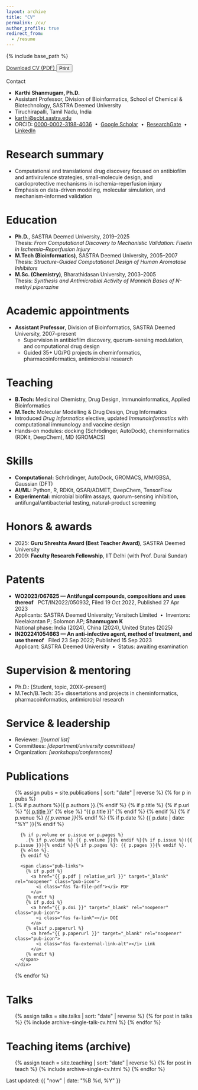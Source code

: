 ```yaml
---
layout: archive
title: "CV"
permalink: /cv/
author_profile: true
redirect_from:
  - /resume
---
```


<style>
/* Hide heading anchors on this page only */
.anchorjs-link,
a.heading-anchor,
a.header-link,
a.direct-link {
  display: none !important;
  visibility: hidden !important;
  width: 0 !important;
  height: 0 !important;
  overflow: hidden !important;
}
</style>


{% include base_path %}

<div class="cv-actions" style="margin-bottom:1rem">
  <a class="btn btn--primary" href="/files/Karthi_Shanmugam_CV.pdf" target="_blank" rel="noopener">
    <i class="fas fa-file-download"></i> Download CV (PDF)
  </a>
  <button class="btn" onclick="window.print()">
    <i class="fas fa-print"></i> Print
  </button>
</div>

Contact

<ul class="fa-list">
  <li><i class="fas fa-user-circle"></i> <strong>Karthi Shanmugam, Ph.D.</strong></li>
  <li><i class="fas fa-briefcase"></i> Assistant Professor, Division of Bioinformatics, School of Chemical & Biotechnology, SASTRA Deemed University</li>
  <li><i class="fas fa-map-marker-alt"></i> Tiruchirapalli, Tamil Nadu, India</li>
  <li><i class="fas fa-envelope"></i> <a href="mailto:karthi@scbt.sastra.edu">karthi@scbt.sastra.edu</a></li>
  <li>
    <i class="fas fa-id-badge"></i>
    ORCID: <a href="https://orcid.org/0000-0002-3198-4036" target="_blank" rel="noopener">0000-0002-3198-4036</a> &nbsp;•&nbsp;
    <i class="fas fa-graduation-cap"></i> <a href="https://scholar.google.com/citations?user=EnEq7LkAAAAJ&hl=en" target="_blank" rel="noopener">Google Scholar</a> &nbsp;•&nbsp;
    <i class="fab fa-researchgate"></i> <a href="https://www.researchgate.net/profile/Karthi-Shanmugam" target="_blank" rel="noopener">ResearchGate</a> &nbsp;•&nbsp;
    <i class="fab fa-linkedin"></i> <a href="https://www.linkedin.com/in/kshanmugam-phd/" target="_blank" rel="noopener">LinkedIn</a>
  </li>
</ul>

Research summary
======
<ul class="fa-list">
  <li><i class="fas fa-flask"></i> Computational and translational drug discovery focused on antibiofilm and antivirulence strategies, small-molecule design, and cardioprotective mechanisms in ischemia–reperfusion injury</li>
  <li><i class="fas fa-microchip"></i> Emphasis on data-driven modeling, molecular simulation, and mechanism-informed validation</li>
</ul>

Education
======
<ul class="fa-list">
  <li><i class="fas fa-user-graduate"></i> <strong>Ph.D.</strong>, SASTRA Deemed University, 2019–2025<br>
    <span class="muted">Thesis: <em>From Computational Discovery to Mechanistic Validation: Fisetin in Ischemia–Reperfusion Injury</em></span>
  </li>
  <li><i class="fas fa-user-graduate"></i> <strong>M.Tech (Bioinformatics)</strong>, SASTRA Deemed University, 2005–2007<br>
    <span class="muted">Thesis: <em>Structure-Guided Computational Design of Human Aromatase Inhibitors</em></span>
  </li>
  <li><i class="fas fa-user-graduate"></i> <strong>M.Sc. (Chemistry)</strong>, Bharathidasan University, 2003–2005<br>
    <span class="muted">Thesis: <em>Synthesis and Antimicrobial Activity of Mannich Bases of N-methyl piperazine</em></span>
  </li>
</ul>

Academic appointments
======
<ul class="fa-list">
  <li>
    <i class="fas fa-chalkboard-teacher"></i>
    <strong>Assistant Professor</strong>, Division of Bioinformatics, SASTRA Deemed University, 2007–present
    <ul>
      <li><i class="fas fa-project-diagram"></i> Supervision in antibiofilm discovery, quorum-sensing modulation, and computational drug design</li>
      <li><i class="fas fa-user-friends"></i> Guided 35+ UG/PG projects in cheminformatics, pharmacoinformatics, antimicrobial research</li>
    </ul>
  </li>
</ul>

Teaching
======
<ul class="fa-list">
  <li><i class="fas fa-book-open"></i> <strong>B.Tech:</strong> Medicinal Chemistry, Drug Design, Immunoinformatics, Applied Bioinformatics</li>
  <li><i class="fas fa-book-open"></i> <strong>M.Tech:</strong> Molecular Modelling & Drug Design, Drug Informatics</li>
  <li><i class="fas fa-laptop-code"></i> Introduced <em>Drug Informatics</em> elective, updated <em>Immunoinformatics</em> with computational immunology and vaccine design</li>
  <li><i class="fas fa-tools"></i> Hands-on modules: docking (Schrödinger, AutoDock), cheminformatics (RDKit, DeepChem), MD (GROMACS)</li>
</ul>

Skills
======
<ul class="fa-list">
  <li><i class="fas fa-code"></i> <strong>Computational:</strong> Schrödinger, AutoDock, GROMACS, MM/GBSA, Gaussian (DFT)</li>
  <li><i class="fas fa-robot"></i> <strong>AI/ML:</strong> Python, R, RDKit, QSAR/ADMET, DeepChem, TensorFlow</li>
  <li><i class="fas fa-vials"></i> <strong>Experimental:</strong> microbial biofilm assays, quorum-sensing inhibition, antifungal/antibacterial testing, natural-product screening</li>
</ul>

Honors & awards
======
<ul class="fa-list">
  <li><i class="fas fa-award"></i> 2025: <strong>Guru Shreshta Award (Best Teacher Award)</strong>, SASTRA Deemed University</li>
  <li><i class="fas fa-medal"></i> 2009: <strong>Faculty Research Fellowship</strong>, IIT Delhi (with Prof. Durai Sundar)</li>
</ul>

Patents
======
<ul class="fa-list">
  <li><i class="fas fa-file-alt"></i> <strong>WO2023/067625 — Antifungal compounds, compositions and uses thereof</strong> &nbsp;
    <span class="muted">PCT/IN2022/050932, Filed 19 Oct 2022, Published 27 Apr 2023</span><br>
    <i class="fas fa-university"></i> Applicants: SASTRA Deemed University; Versitech Limited &nbsp;•&nbsp;
    <i class="fas fa-users"></i> Inventors: Neelakantan P; Solomon AP; <strong>Shanmugam K</strong><br>
    <i class="fas fa-flag"></i> National phase: India (2024), China (2024), United States (2025)
  </li>
  <li><i class="fas fa-file-alt"></i> <strong>IN202241054663 — An anti-infective agent, method of treatment, and use thereof</strong> &nbsp;
    <span class="muted">Filed 23 Sep 2022; Published 15 Sep 2023</span><br>
    <i class="fas fa-university"></i> Applicant: SASTRA Deemed University &nbsp;•&nbsp;
    <i class="fas fa-info-circle"></i> Status: awaiting examination
  </li>
</ul>

Supervision & mentoring
======
<ul class="fa-list">
  <li><i class="fas fa-user-graduate"></i> Ph.D.: [Student, topic, 20XX–present]</li>
  <li><i class="fas fa-user-graduate"></i> M.Tech/B.Tech: 35+ dissertations and projects in cheminformatics, pharmacoinformatics, antimicrobial research</li>
</ul>

Service & leadership
======
<ul class="fa-list">
  <li><i class="fas fa-journal-whills"></i> Reviewer: <em>[journal list]</em></li>
  <li><i class="fas fa-people-carry"></i> Committees: <em>[department/university committees]</em></li>
  <li><i class="fas fa-microphone"></i> Organization: <em>[workshops/conferences]</em></li>
</ul>

Publications
======
<ol class="publist">
{% assign pubs = site.publications | sort: "date" | reverse %}
{% for p in pubs %}
  <li class="pub">
    <div class="cit">
      {% if p.authors %}{{ p.authors }}.{% endif %}
      {% if p.title %}
        {% if p.url %}
          “<a href="{{ p.url | relative_url }}">{{ p.title }}</a>”
        {% else %}
          “{{ p.title }}”
        {% endif %}
      {% endif %}
      {% if p.venue %} <em>{{ p.venue }}</em>{% endif %}
      {% if p.date %} {{ p.date | date: "%Y" }}{% endif %}

      {% if p.volume or p.issue or p.pages %}
        .{% if p.volume %} {{ p.volume }}{% endif %}{% if p.issue %}({{ p.issue }}){% endif %}{% if p.pages %}: {{ p.pages }}{% endif %}.
      {% else %}.
      {% endif %}

      <span class="pub-links">
        {% if p.pdf %}
          <a href="{{ p.pdf | relative_url }}" target="_blank" rel="noopener" class="pub-icon">
            <i class="fas fa-file-pdf"></i> PDF
          </a>
        {% endif %}
        {% if p.doi %}
          <a href="{{ p.doi }}" target="_blank" rel="noopener" class="pub-icon">
            <i class="fas fa-link"></i> DOI
          </a>
        {% elsif p.paperurl %}
          <a href="{{ p.paperurl }}" target="_blank" rel="noopener" class="pub-icon">
            <i class="fas fa-external-link-alt"></i> Link
          </a>
        {% endif %}
      </span>
    </div>
  </li>
{% endfor %}
</ol>

Talks
======
<ul>
{% assign talks = site.talks | sort: "date" | reverse %}
{% for post in talks %}
  {% include archive-single-talk-cv.html %}
{% endfor %}
</ul>

Teaching items (archive)
======
<ul>
{% assign teach = site.teaching | sort: "date" | reverse %}
{% for post in teach %}
  {% include archive-single-cv.html %}
{% endfor %}
</ul>

<div class="cv-updated">
  <i class="far fa-clock"></i> Last updated: {{ "now" | date: "%B %d, %Y" }}
</div>
